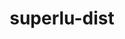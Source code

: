 ---
title: "superlu-dist"
layout: cache
categories: [package, v0.21.0]
meta: {"versions": ["7.2.0", "8.1.2"], "compilers": ["cce@=15.0.1", "gcc@=11.4.0", "gcc@=7.3.1", "gcc@=9.4.0", "oneapi@=2023.2.0"], "oss": ["amzn2", "rhel8", "ubuntu20.04"], "platforms": ["linux"], "targets": ["aarch64", "neoverse_n1", "neoverse_v1", "ppc64le", "x86_64_v3", "zen4"], "stacks": ["e4s", "e4s-cray-rhel", "e4s-neoverse_v1", "e4s-oneapi", "e4s-power", "e4s-rocm-external", "radiuss-aws", "radiuss-aws-aarch64", "root"], "num_specs": 19, "num_specs_by_stack": {"radiuss-aws-aarch64": 2, "root": 19, "radiuss-aws": 1, "e4s-cray-rhel": 2, "e4s-neoverse_v1": 4, "e4s-power": 2, "e4s-rocm-external": 3, "e4s": 5, "e4s-oneapi": 1}}
spec_details: [{"hash": "qhcfsnmygwfbqrqmuxuus7llvltgweoj", "compiler": "gcc@=7.3.1", "versions": ["8.1.2"], "os": "amzn2", "platform": "linux", "target": "aarch64", "variants": ["build_system=cmake", "build_type=Release", "~cuda", "generator=make", "~int64", "~ipo", "~openmp", "~rocm", "+shared"], "stacks": ["radiuss-aws-aarch64", "root"], "size": "-", "tarball": "https://binaries.spack.io/releases/v0.21.0/build_cache/linux-amzn2-aarch64/gcc-7.3.1/superlu-dist-8.1.2/linux-amzn2-aarch64-gcc-7.3.1-superlu-dist-8.1.2-qhcfsnmygwfbqrqmuxuus7llvltgweoj.spack"}, {"hash": "hkfkyyo3cjdjzop5uwdziwaczq3qqbmg", "compiler": "gcc@=7.3.1", "versions": ["8.1.2"], "os": "amzn2", "platform": "linux", "target": "neoverse_n1", "variants": ["build_system=cmake", "build_type=Release", "~cuda", "generator=make", "~int64", "~ipo", "~openmp", "~rocm", "+shared"], "stacks": ["radiuss-aws-aarch64", "root"], "size": "-", "tarball": "https://binaries.spack.io/releases/v0.21.0/build_cache/linux-amzn2-neoverse_n1/gcc-7.3.1/superlu-dist-8.1.2/linux-amzn2-neoverse_n1-gcc-7.3.1-superlu-dist-8.1.2-hkfkyyo3cjdjzop5uwdziwaczq3qqbmg.spack"}, {"hash": "wjk54sm4qq37lbkzgkwmutpj647uh4yz", "compiler": "gcc@=7.3.1", "versions": ["8.1.2"], "os": "amzn2", "platform": "linux", "target": "x86_64_v3", "variants": ["build_system=cmake", "build_type=Release", "~cuda", "generator=make", "~int64", "~ipo", "~openmp", "~rocm", "+shared"], "stacks": ["radiuss-aws", "root"], "size": "-", "tarball": "https://binaries.spack.io/releases/v0.21.0/build_cache/linux-amzn2-x86_64_v3/gcc-7.3.1/superlu-dist-8.1.2/linux-amzn2-x86_64_v3-gcc-7.3.1-superlu-dist-8.1.2-wjk54sm4qq37lbkzgkwmutpj647uh4yz.spack"}, {"hash": "y26hixiukthivi5hcdp42pti7mqxobup", "compiler": "cce@=15.0.1", "versions": ["8.1.2"], "os": "rhel8", "platform": "linux", "target": "zen4", "variants": ["build_system=cmake", "build_type=Release", "~cuda", "generator=make", "~int64", "~ipo", "~openmp", "~rocm", "+shared"], "stacks": ["e4s-cray-rhel", "root"], "size": "-", "tarball": "https://binaries.spack.io/releases/v0.21.0/build_cache/linux-rhel8-zen4/cce-15.0.1/superlu-dist-8.1.2/linux-rhel8-zen4-cce-15.0.1-superlu-dist-8.1.2-y26hixiukthivi5hcdp42pti7mqxobup.spack"}, {"hash": "qo6tjojrwhi6kso6r24pm2z22husaaih", "compiler": "cce@=15.0.1", "versions": ["7.2.0"], "os": "rhel8", "platform": "linux", "target": "zen4", "variants": ["build_system=cmake", "build_type=Release", "~cuda", "generator=make", "~int64", "~ipo", "~openmp", "patches=8da9e21", "~rocm", "+shared"], "stacks": ["e4s-cray-rhel", "root"], "size": "-", "tarball": "https://binaries.spack.io/releases/v0.21.0/build_cache/linux-rhel8-zen4/cce-15.0.1/superlu-dist-7.2.0/linux-rhel8-zen4-cce-15.0.1-superlu-dist-7.2.0-qo6tjojrwhi6kso6r24pm2z22husaaih.spack"}, {"hash": "cqt5x522g7kororrrx4fmsvcz2xxivv2", "compiler": "gcc@=11.4.0", "versions": ["8.1.2"], "os": "ubuntu20.04", "platform": "linux", "target": "neoverse_v1", "variants": ["build_system=cmake", "build_type=Release", "~cuda", "generator=make", "~int64", "~ipo", "~openmp", "~rocm", "+shared"], "stacks": ["e4s-neoverse_v1", "root"], "size": "-", "tarball": "https://binaries.spack.io/releases/v0.21.0/build_cache/linux-ubuntu20.04-neoverse_v1/gcc-11.4.0/superlu-dist-8.1.2/linux-ubuntu20.04-neoverse_v1-gcc-11.4.0-superlu-dist-8.1.2-cqt5x522g7kororrrx4fmsvcz2xxivv2.spack"}, {"hash": "lz3ywdmcgcfwobd3g2shzts2bcxcsqlm", "compiler": "gcc@=11.4.0", "versions": ["8.1.2"], "os": "ubuntu20.04", "platform": "linux", "target": "neoverse_v1", "variants": ["build_system=cmake", "build_type=Release", "+cuda", "cuda_arch=80", "generator=make", "~int64", "~ipo", "~openmp", "~rocm", "+shared"], "stacks": ["e4s-neoverse_v1", "root"], "size": "-", "tarball": "https://binaries.spack.io/releases/v0.21.0/build_cache/linux-ubuntu20.04-neoverse_v1/gcc-11.4.0/superlu-dist-8.1.2/linux-ubuntu20.04-neoverse_v1-gcc-11.4.0-superlu-dist-8.1.2-lz3ywdmcgcfwobd3g2shzts2bcxcsqlm.spack"}, {"hash": "3426fsklmjrj7dez6gslybgar6uwxld6", "compiler": "gcc@=11.4.0", "versions": ["8.1.2"], "os": "ubuntu20.04", "platform": "linux", "target": "neoverse_v1", "variants": ["build_system=cmake", "build_type=Release", "+cuda", "cuda_arch=90", "generator=make", "~int64", "~ipo", "~openmp", "~rocm", "+shared"], "stacks": ["e4s-neoverse_v1", "root"], "size": "-", "tarball": "https://binaries.spack.io/releases/v0.21.0/build_cache/linux-ubuntu20.04-neoverse_v1/gcc-11.4.0/superlu-dist-8.1.2/linux-ubuntu20.04-neoverse_v1-gcc-11.4.0-superlu-dist-8.1.2-3426fsklmjrj7dez6gslybgar6uwxld6.spack"}, {"hash": "wcagkc2ou3o53jhvjtd7liojf5uowh5u", "compiler": "gcc@=11.4.0", "versions": ["8.1.2"], "os": "ubuntu20.04", "platform": "linux", "target": "neoverse_v1", "variants": ["build_system=cmake", "build_type=Release", "+cuda", "cuda_arch=75", "generator=make", "~int64", "~ipo", "~openmp", "~rocm", "+shared"], "stacks": ["e4s-neoverse_v1", "root"], "size": "-", "tarball": "https://binaries.spack.io/releases/v0.21.0/build_cache/linux-ubuntu20.04-neoverse_v1/gcc-11.4.0/superlu-dist-8.1.2/linux-ubuntu20.04-neoverse_v1-gcc-11.4.0-superlu-dist-8.1.2-wcagkc2ou3o53jhvjtd7liojf5uowh5u.spack"}, {"hash": "acfjdtl2xgcygak73utzbymyj23o6wbn", "compiler": "gcc@=9.4.0", "versions": ["8.1.2"], "os": "ubuntu20.04", "platform": "linux", "target": "ppc64le", "variants": ["build_system=cmake", "build_type=Release", "~cuda", "generator=make", "~int64", "~ipo", "~openmp", "~rocm", "+shared"], "stacks": ["root", "e4s-power"], "size": "-", "tarball": "https://binaries.spack.io/releases/v0.21.0/build_cache/linux-ubuntu20.04-ppc64le/gcc-9.4.0/superlu-dist-8.1.2/linux-ubuntu20.04-ppc64le-gcc-9.4.0-superlu-dist-8.1.2-acfjdtl2xgcygak73utzbymyj23o6wbn.spack"}, {"hash": "xd4kqgyvnbskjavchhffvdg52w3ydck6", "compiler": "gcc@=9.4.0", "versions": ["8.1.2"], "os": "ubuntu20.04", "platform": "linux", "target": "ppc64le", "variants": ["build_system=cmake", "build_type=Release", "+cuda", "cuda_arch=70", "generator=make", "~int64", "~ipo", "~openmp", "~rocm", "+shared"], "stacks": ["root", "e4s-power"], "size": "-", "tarball": "https://binaries.spack.io/releases/v0.21.0/build_cache/linux-ubuntu20.04-ppc64le/gcc-9.4.0/superlu-dist-8.1.2/linux-ubuntu20.04-ppc64le-gcc-9.4.0-superlu-dist-8.1.2-xd4kqgyvnbskjavchhffvdg52w3ydck6.spack"}, {"hash": "zqtuu6mqxk6huwc63sviraqdvnbi6mkz", "compiler": "gcc@=11.4.0", "versions": ["8.1.2"], "os": "ubuntu20.04", "platform": "linux", "target": "x86_64_v3", "variants": ["build_system=cmake", "build_type=Release", "~cuda", "generator=make", "~int64", "~ipo", "~openmp", "~rocm", "+shared"], "stacks": ["e4s-rocm-external", "e4s", "root"], "size": "-", "tarball": "https://binaries.spack.io/releases/v0.21.0/build_cache/linux-ubuntu20.04-x86_64_v3/gcc-11.4.0/superlu-dist-8.1.2/linux-ubuntu20.04-x86_64_v3-gcc-11.4.0-superlu-dist-8.1.2-zqtuu6mqxk6huwc63sviraqdvnbi6mkz.spack"}, {"hash": "poye6vy2jclsz55zvhwc2as3rhxwfked", "compiler": "gcc@=11.4.0", "versions": ["8.1.2"], "os": "ubuntu20.04", "platform": "linux", "target": "x86_64_v3", "variants": ["build_system=cmake", "build_type=Release", "+cuda", "cuda_arch=90", "generator=make", "~int64", "~ipo", "~openmp", "~rocm", "+shared"], "stacks": ["e4s", "root"], "size": "-", "tarball": "https://binaries.spack.io/releases/v0.21.0/build_cache/linux-ubuntu20.04-x86_64_v3/gcc-11.4.0/superlu-dist-8.1.2/linux-ubuntu20.04-x86_64_v3-gcc-11.4.0-superlu-dist-8.1.2-poye6vy2jclsz55zvhwc2as3rhxwfked.spack"}, {"hash": "hwvk267mofj2qa34uvx6ez7h3lmbotom", "compiler": "gcc@=11.4.0", "versions": ["8.1.2"], "os": "ubuntu20.04", "platform": "linux", "target": "x86_64_v3", "variants": ["build_system=cmake", "build_type=Release", "+cuda", "cuda_arch=80", "generator=make", "~int64", "~ipo", "~openmp", "~rocm", "+shared"], "stacks": ["e4s", "root"], "size": "-", "tarball": "https://binaries.spack.io/releases/v0.21.0/build_cache/linux-ubuntu20.04-x86_64_v3/gcc-11.4.0/superlu-dist-8.1.2/linux-ubuntu20.04-x86_64_v3-gcc-11.4.0-superlu-dist-8.1.2-hwvk267mofj2qa34uvx6ez7h3lmbotom.spack"}, {"hash": "2kbpp6z4zr62tpkxwyv2c2k4ods3gpkz", "compiler": "gcc@=11.4.0", "versions": ["8.1.2"], "os": "ubuntu20.04", "platform": "linux", "target": "x86_64_v3", "variants": ["amdgpu_target=gfx908", "build_system=cmake", "build_type=Release", "~cuda", "generator=make", "~int64", "~ipo", "~openmp", "+rocm", "+shared"], "stacks": ["e4s", "root"], "size": "-", "tarball": "https://binaries.spack.io/releases/v0.21.0/build_cache/linux-ubuntu20.04-x86_64_v3/gcc-11.4.0/superlu-dist-8.1.2/linux-ubuntu20.04-x86_64_v3-gcc-11.4.0-superlu-dist-8.1.2-2kbpp6z4zr62tpkxwyv2c2k4ods3gpkz.spack"}, {"hash": "lv3eng6znilsmcwdrci2px5emofnsxm5", "compiler": "gcc@=11.4.0", "versions": ["8.1.2"], "os": "ubuntu20.04", "platform": "linux", "target": "x86_64_v3", "variants": ["amdgpu_target=gfx90a", "build_system=cmake", "build_type=Release", "~cuda", "generator=make", "~int64", "~ipo", "~openmp", "+rocm", "+shared"], "stacks": ["e4s", "root"], "size": "-", "tarball": "https://binaries.spack.io/releases/v0.21.0/build_cache/linux-ubuntu20.04-x86_64_v3/gcc-11.4.0/superlu-dist-8.1.2/linux-ubuntu20.04-x86_64_v3-gcc-11.4.0-superlu-dist-8.1.2-lv3eng6znilsmcwdrci2px5emofnsxm5.spack"}, {"hash": "mhhhbxkb5tlnd4yg6xrkpxk2crcygrit", "compiler": "gcc@=11.4.0", "versions": ["8.1.2"], "os": "ubuntu20.04", "platform": "linux", "target": "x86_64_v3", "variants": ["amdgpu_target=gfx90a", "build_system=cmake", "build_type=Release", "~cuda", "generator=make", "~int64", "~ipo", "~openmp", "+rocm", "+shared"], "stacks": ["e4s-rocm-external", "root"], "size": "-", "tarball": "https://binaries.spack.io/releases/v0.21.0/build_cache/linux-ubuntu20.04-x86_64_v3/gcc-11.4.0/superlu-dist-8.1.2/linux-ubuntu20.04-x86_64_v3-gcc-11.4.0-superlu-dist-8.1.2-mhhhbxkb5tlnd4yg6xrkpxk2crcygrit.spack"}, {"hash": "jzxwumbdzr2glu6255qjj2veajc46uzg", "compiler": "gcc@=11.4.0", "versions": ["8.1.2"], "os": "ubuntu20.04", "platform": "linux", "target": "x86_64_v3", "variants": ["amdgpu_target=gfx908", "build_system=cmake", "build_type=Release", "~cuda", "generator=make", "~int64", "~ipo", "~openmp", "+rocm", "+shared"], "stacks": ["e4s-rocm-external", "root"], "size": "-", "tarball": "https://binaries.spack.io/releases/v0.21.0/build_cache/linux-ubuntu20.04-x86_64_v3/gcc-11.4.0/superlu-dist-8.1.2/linux-ubuntu20.04-x86_64_v3-gcc-11.4.0-superlu-dist-8.1.2-jzxwumbdzr2glu6255qjj2veajc46uzg.spack"}, {"hash": "mnptsp5k6vvuxyme2tddstahuqqnjsfw", "compiler": "oneapi@=2023.2.0", "versions": ["8.1.2"], "os": "ubuntu20.04", "platform": "linux", "target": "x86_64_v3", "variants": ["build_system=cmake", "build_type=Release", "~cuda", "generator=make", "~int64", "~ipo", "~openmp", "~rocm", "+shared"], "stacks": ["e4s-oneapi", "root"], "size": "-", "tarball": "https://binaries.spack.io/releases/v0.21.0/build_cache/linux-ubuntu20.04-x86_64_v3/oneapi-2023.2.0/superlu-dist-8.1.2/linux-ubuntu20.04-x86_64_v3-oneapi-2023.2.0-superlu-dist-8.1.2-mnptsp5k6vvuxyme2tddstahuqqnjsfw.spack"}]
---
